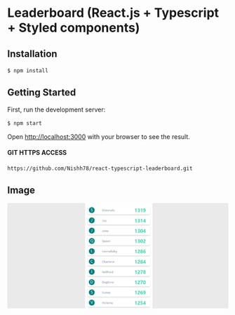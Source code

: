 # Leaderboard (React.js + Typescript + Styled components)

## Installation

```bash
$ npm install
```
## Getting Started

First, run the development server:

```bash
$ npm start
```
Open [http://localhost:3000](http://localhost:3000) with your browser to see the result.

#### GIT HTTPS ACCESS
```bash
https://github.com/Nishh78/react-typescript-leaderboard.git
```

## Image

![Leaderboard with 10 Streamers](public/leaderboard-reactjs.png) 


